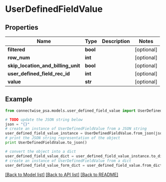 # UserDefinedFieldValue


## Properties
Name | Type | Description | Notes
------------ | ------------- | ------------- | -------------
**filtered** | **bool** |  | [optional] 
**row_num** | **int** |  | [optional] 
**skip_location_and_billing_unit** | **bool** |  | [optional] 
**user_defined_field_rec_id** | **int** |  | [optional] 
**value** | **str** |  | [optional] 

## Example

```python
from connectwise_psa.models.user_defined_field_value import UserDefinedFieldValue

# TODO update the JSON string below
json = "{}"
# create an instance of UserDefinedFieldValue from a JSON string
user_defined_field_value_instance = UserDefinedFieldValue.from_json(json)
# print the JSON string representation of the object
print UserDefinedFieldValue.to_json()

# convert the object into a dict
user_defined_field_value_dict = user_defined_field_value_instance.to_dict()
# create an instance of UserDefinedFieldValue from a dict
user_defined_field_value_form_dict = user_defined_field_value.from_dict(user_defined_field_value_dict)
```
[[Back to Model list]](../README.md#documentation-for-models) [[Back to API list]](../README.md#documentation-for-api-endpoints) [[Back to README]](../README.md)


